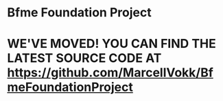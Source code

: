# Bfme Foundation Project

# WE'VE MOVED! YOU CAN FIND THE LATEST SOURCE CODE AT https://github.com/MarcellVokk/BfmeFoundationProject
